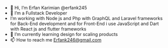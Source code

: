 - 👋 Hi, I’m Erfan Karimian @erfank245
- 👀 I’m a Fullstack Developer
- I’m working with Node js and Php with GraphQL and Laravel frameworks for Back-End development and for Front-End i use JavaScript and Dart with React js and flutter frameworks 
- 🌱 I’m currently learning design for scaling products
- 📫 How to reach me Erfank246@gmail.com

<!---
erfank245/erfank245 is a ✨ special ✨ repository because its `README.md` (this file) appears on your GitHub profile.
You can click the Preview link to take a look at your changes.
--->
